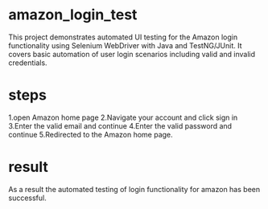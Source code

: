 # amazon_login_test
This project demonstrates automated UI testing for the Amazon login functionality using Selenium WebDriver with Java and TestNG/JUnit. It covers basic automation of user login scenarios including valid and invalid credentials.

# steps
1.open Amazon home page
2.Navigate your account and click sign in
3.Enter the valid email and continue
4.Enter the valid password and continue 
5.Redirected to the Amazon home page.

# result
As a result the automated testing of login functionality for amazon has been successful.
